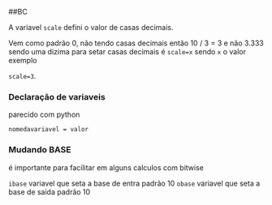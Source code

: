##BC

A variavel ```scale``` defini o valor de casas decimais.

Vem como padrão 0, não tendo casas decimais então 10 / 3 = 3 e não 3.333
sendo uma dizima para setar casas decimais é ```scale=x``` sendo ```x``` o valor exemplo

```scale=3```.

### Declaração de variaveis

parecido com python

```nomedavariavel = valor```

### Mudando BASE

é importante para facilitar em alguns calculos com bitwise

```ibase``` variavel que seta a base de entra padrão 10
```obase``` variavel que seta a base de saida padrão 10
